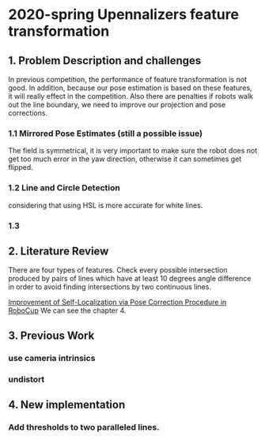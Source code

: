 
# 2020-spring Upennalizers feature transformation

## 1. Problem Description and challenges
In previous competition, the performance of feature transformation is not good. In addition,
because our pose estimation is based on these features, 
it will really effect in the competition. Also there are penalties if robots walk out the line boundary, 
we need to improve our projection and pose corrections. 

### 1.1 Mirrored Pose Estimates (still a possible issue)
The field is symmetrical, it is very important to make sure the robot does not get too much error in the yaw direction, otherwise it can sometimes get flipped. 


### 1.2 Line and Circle Detection 

considering that using HSL is more accurate for white lines.

### 1.3 

## 2. Literature Review

There are four types of features. Check every possible intersection produced by pairs of lines which have at least 10 degrees angle difference in order to avoid
finding intersections by two continuous lines.

[Improvement of Self-Localization via 
Pose Correction Procedure in RoboCup](https://pdfs.semanticscholar.org/30d0/745ca4bacd90685288098b553c961201ca41.pdf)
We can see the chapter 4. 

## 3. Previous Work

### use cameria intrinsics 

### undistort


## 4. New implementation

### Add thresholds to two paralleled lines.





